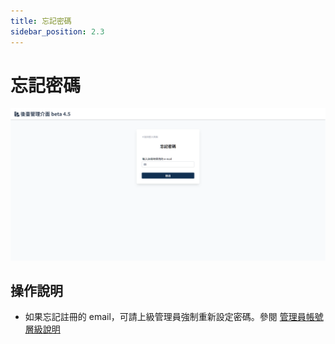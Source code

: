 ```yaml
---
title: 忘記密碼
sidebar_position: 2.3
---
```


# 忘記密碼

![忘記密碼](./img/forget-password.png)

## 操作說明

-   如果忘記註冊的 email，可請上級管理員強制重新設定密碼。參閱 [管理員帳號層級說明](../admin/administer-rules.md)
